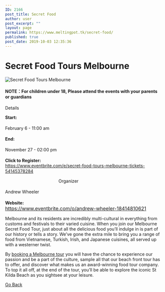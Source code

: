 ```yaml
---
ID: 2166
post_title: Secret Food
author: user
post_excerpt: ""
layout: page
permalink: https://www.meltingpot.tk/secret-food/
published: true
post_date: 2019-10-03 12:35:36
---
```

<h1> <strong>Secret Food Tours Melbourne</strong></h1>		
										<img src="http://www.meltingpot.tk/wp-content/uploads/elementor/thumbs/1944_image-oeitcfawl09n1kln7o7bw76x7zqc7uiqz0gmpvff60.jpg" title="Secret Food Tours Melbourne" alt="Secret Food Tours Melbourne" />											
		<h4><strong>NOTE：For children under 18, Please attend the events with your parents or guardians</strong></h4>Details<p><strong style="text-align: initial; transition-property: background, padding, margin, border, transform, box-shadow, opacity, color, fill, font, border-radius, max-height, max-width, -webkit-transform, -webkit-box-shadow; transition-duration: 0.5s;">Start:</strong></p><p style="margin-bottom: 0px; line-height: 1.8em; text-align: initial; transition-property: background, padding, margin, border, transform, box-shadow, opacity, color, fill, font, border-radius, max-height, max-width, -webkit-transform, -webkit-box-shadow; transition-duration: 0.5s;">February 6 - 11:00 am</p><p><strong style="text-align: initial; transition-property: background, padding, margin, border, transform, box-shadow, opacity, color, fill, font, border-radius, max-height, max-width, -webkit-transform, -webkit-box-shadow; transition-duration: 0.5s;">End:</strong></p><p style="margin-bottom: 0px; line-height: 1.8em; text-align: initial; transition-property: background, padding, margin, border, transform, box-shadow, opacity, color, fill, font, border-radius, max-height, max-width, -webkit-transform, -webkit-box-shadow; transition-duration: 0.5s;">November 27 - 02:00 pm</p><p><strong style="text-align: initial; transition-property: background, padding, margin, border, transform, box-shadow, opacity, color, fill, font, border-radius, max-height, max-width, -webkit-transform, -webkit-box-shadow; transition-duration: 0.5s;">Click to Register:</strong><a style="line-height: 18px; text-align: initial; transition-property: background, padding, margin, border, transform, box-shadow, opacity, color, fill, font, border-radius, max-height, max-width, -webkit-transform, -webkit-box-shadow; transition-duration: 0.5s; display: block;" href="https://www.eventbrite.com/e/secret-food-tours-melbourne-tickets-54145378284">https://www.eventbrite.com/e/secret-food-tours-melbourne-tickets-54145378284</a></p>                                            Organizer<p style="margin-bottom: 0px; line-height: 1.8em; text-align: initial; transition-property: background, padding, margin, border, transform, box-shadow, opacity, color, fill, font, border-radius, max-height, max-width, -webkit-transform, -webkit-box-shadow; transition-duration: 0.5s;">Andrew Wheeler</p><p><strong style="transition-property: background, padding, margin, border, transform, box-shadow, opacity, color, fill, font, border-radius, max-height, max-width, -webkit-transform, -webkit-box-shadow; transition-duration: 0.5s; display: block;">Website:</strong><a style="font-size: 16px; transition-property: background, padding, margin, border, transform, box-shadow, opacity, color, fill, font, border-radius, max-height, max-width, -webkit-transform, -webkit-box-shadow; transition-duration: 0.5s;" href="https://www.eventbrite.com/o/andrew-wheeler-18414810621">https://www.eventbrite.com/o/andrew-wheeler-18414810621</a></p>		
		<p>Melbourne and its residents are incredibly multi-cultural in everything from customs and festivals to their varied cuisine. When you join our Melbourne Secret Food Tour, just about all the delicious food you’ll indulge in is part of our history or tells a story. We’ve gone the extra mile to bring you a range of food from Vietnamese, Turkish, Irish, and Japanese cuisines, all served up with a westerner twist.</p><p>By <a href="https://www.secretfoodtours.com/melbourne/book-melbourne/" target="_blank" rel="nofollow noopener noreferrer">booking a Melbourne tour</a> you will have the chance to experience our passion and be a part of the culture, sample all that our beach front tour has to offer, and discover what makes us an award-winning food tour company. To top it all off, at the end of the tour, you’ll be able to explore the iconic St Kilda Beach as you sightsee at your leisure.</p>		
			<a href="https://www.meltingpot.tk/attend-an-event-2/" role="button">
						Go Back
					</a>
